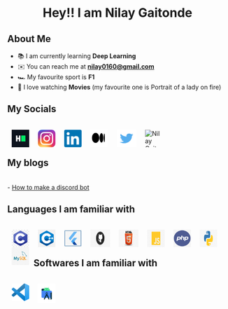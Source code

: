 <h1 align="center">Hey!! I am Nilay Gaitonde</h1>

## About Me

- 📚 I am currently learning **Deep Learning**
- ✉️ You can reach me at **nilay0160@gmail.com**
- 🏎 My favourite sport is **F1**
- 🍿 I love watching **Movies** (my favourite one is Portrait of a lady on fire)

## My Socials

<br/>
<a href="https://www.hackerrank.com/nilaygaitonde" target="_blank"><img align="left" alt="Nilay Gaitonde | hackerrank.com" width="40px" src="attachments/socials/hacker.png"style="margin:0px 10px"/></a>
<a href="https://www.instagram.com/nilay_0309/" target="_blank"><img align="left" alt="Nilay Gaitonde | instagram.com" width="40px" src="attachments/socials/ig.png"/ style="margin:0px 10px"></a>
<a href="https://www.linkedin.com/in/nilay-gaitonde-5890a31b6/" target="_blank"><img align="left" alt="Nilay Gaitonde | linkedin.com" width="40px" src="attachments/socials/li.png" style="margin:0px 10px"/></a>
<a href="https://nilaygaitonde.medium.com/" target="_blank"><img align="left" alt="Nilay Gaitonde | medium.com" width="40px" height="40" src="attachments/socials/medium.jpeg" style="margin:0px 10px"/></a>
<a href="https://twitter.com/GaitondeNilay" target="_blank"><img align="left" alt="Nilay Gaitonde | twitter.com" width="45px" height="40px"src="attachments/socials/tweet.png" style="margin:0px 10px"/></a>
<a href="https://www.kaggle.com/nilaygaitonde/" target="_blank"><img align="left" alt="Nilay Gaitonde | kaggle.com" width="40px" height="40" src="attachments/socials/Kaggle-logo.png" style="margin:0px 10px"/></a>
<br/>
<br/>

## My blogs

<br/>
- <a href="https://nilaygaitonde.medium.com/stagehand-a-discord-bot-to-make-your-movie-nights-better-ee4dfa3ff3c0">How to make a discord bot</a>

<br/>

## Languages I am familiar with

<br/>
<a href="https://en.wikipedia.org/wiki/C_(programming_language)" target="_blank"><img align="left" alt="C" width="40px" src="attachments/langs/c.jpg"style="margin:0px 10px"/></a>
<a href="https://en.wikipedia.org/wiki/C%2B%2B" target="_blank"><img align="left" alt="C++" width="40px" src="attachments/langs/cpp.png"style="margin:0px 10px"/></a>
<a href="https://en.wikipedia.org/wiki/C%2B%2B" target="_blank"><img align="left" alt="flutter" width="40px" height="40" src="attachments/langs/flutter.png" style="margin:0px 10px"/></a>
<a href="https://en.wikipedia.org/wiki/GitHub" target="_blank"><img align="left" alt="C++" width="45px" height="40" src="attachments/langs/git.png"style="margin:0px 10px"/></a>
<a href="https://en.wikipedia.org/wiki/HTML" target="_blank"><img align="left" alt="HTML" width="45px" height="40px"src="attachments/langs/html.jpeg"style="margin:0px 10px"/></a>
<a href="https://en.wikipedia.org/wiki/JavaScript" target="_blank"><img align="left" alt="JS" width="40px" height="40" src="attachments/langs/js.png"style="margin:0px 10px"/></a>
<a href="https://en.wikipedia.org/wiki/PHP" target="_blank"><img align="left" alt="PHP" width="40px" height="40px" src="attachments/langs/php.png"style="margin:0px 10px"/></a>
<a href="https://en.wikipedia.org/wiki/Python_(programming_language)" target="_blank"><img align="left" alt="Python" width="40px" height="40px" src="attachments/langs/py.png"style="margin:0px 10px"/></a>
<a href="https://en.wikipedia.org/wiki/MySQL" target="_blank"><img align="left" alt="MySQL" width="40px" src="attachments/langs/sql.png"style="margin:0px 10px"/></a><br/>
<br/>

## Softwares I am familiar with

<br/>
<a href="https://code.visualstudio.com/" target="_blank"><img align="left" alt="Visual Studio" width="40px" src="attachments/software/vs.png"style="margin:0px 10px"/></a>
<a href="https://developer.android.com/studio" target="_blank"><img align="left" alt="Visual Studio" width="40px" src="attachments/software/as.png"style="margin:0px 10px"/></a>
